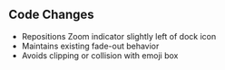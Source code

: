 ## Code Changes

- Repositions Zoom indicator slightly left of dock icon
- Maintains existing fade-out behavior
- Avoids clipping or collision with emoji box
